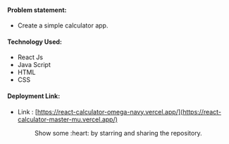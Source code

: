 #### Problem statement:
 - Create a simple calculator app.

#### Technology Used:
 - React Js
 - Java Script
 - HTML
 - CSS

#### Deployment Link:
 - Link : [https://react-calculator-omega-navy.vercel.app/](https://react-calculator-master-mu.vercel.app/)

<p align="center">
  Show some :heart: by starring and sharing the repository.
</p>

